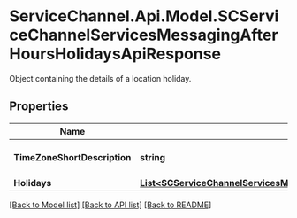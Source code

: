 # ServiceChannel.Api.Model.SCServiceChannelServicesMessagingAfterHoursHolidaysApiResponse
Object containing the details of a location holiday.

## Properties

Name | Type | Description | Notes
------------ | ------------- | ------------- | -------------
**TimeZoneShortDescription** | **string** | Location’s timezone abbreviation. | [optional] 
**Holidays** | [**List&lt;SCServiceChannelServicesMessagingAfterHoursHolidayApiResponse&gt;**](SCServiceChannelServicesMessagingAfterHoursHolidayApiResponse.md) |  | [optional] 

[[Back to Model list]](../README.md#documentation-for-models) [[Back to API list]](../README.md#documentation-for-api-endpoints) [[Back to README]](../README.md)

